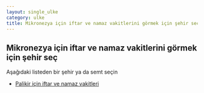 ```yaml
---
layout: single_ulke
category: ulke
title: Mikronezya için iftar ve namaz vakitlerini görmek için şehir seç
---
```



## Mikronezya için iftar ve namaz vakitlerini görmek için şehir seç

Aşağıdaki listeden bir şehir ya da semt seçin


* [Palikir için iftar ve namaz vakitleri](/sehir/Mikronezya_Palikir)
